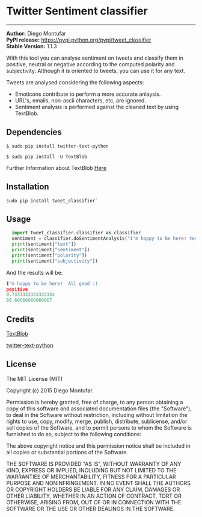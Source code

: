 Twitter Sentiment classifier
===================

- - - - 

**Author:** Diego Montufar<br>
**PyPI release:** https://pypi.python.org/pypi/tweet_classifier<br>
**Stable Version:** 1.1.3<br>

With this tool you can analyse sentiment on tweets and classify them in positive, neutral or negative according to the computed polarity and subjectivity. Although it is oriented to tweets, you can use it for any text.

Tweets are analysed considering the following aspects:

* Emoticons contribute to perform a more accurate anlaysis.
* URL's, emails, non-ascii characters, etc, are ignored.
* Sentiment analysis is performed against the cleaned text by using TextBlob.

## Dependencies

```
$ sudo pip install twitter-text-python

$ sudo pip install -U TextBlob
```

Further Information about TextBlob [Here](http://textblob.readthedocs.org/en/latest/install.html)

## Installation

```
sudo pip install tweet_classifier`
```

## Usage

```python
  import tweet_classifier.classifier as classifier
  sentiment = classifier.doSentimentAnalysis("I'm happy to be here! test@gmail.com All good :)")
  print(sentiment["text"])
  print(sentiment["sentiment"])
  print(sentiment["polarity"])
  print(sentiment["subjectivity"])
```
And the results will be:

```python
I'm happy to be here!  All good :)
positive
0.7333333333333334
86.66666666666667
```

## Credits

[TextBlob](https://github.com/sloria/TextBlob)

[twitter-text-python](https://github.com/edburnett/twitter-text-python)


## License

The MIT License (MIT)

Copyright (c) 2015 Diego Montufar.

Permission is hereby granted, free of charge, to any person obtaining a copy of this software and associated documentation files (the "Software"), to deal in the Software without restriction, including without limitation the rights to use, copy, modify, merge, publish, distribute, sublicense, and/or sell copies of the Software, and to permit persons to whom the Software is furnished to do so, subject to the following conditions:

The above copyright notice and this permission notice shall be included in all copies or substantial portions of the Software.

THE SOFTWARE IS PROVIDED "AS IS", WITHOUT WARRANTY OF ANY KIND, EXPRESS OR IMPLIED, INCLUDING BUT NOT LIMITED TO THE WARRANTIES OF MERCHANTABILITY, FITNESS FOR A PARTICULAR PURPOSE AND NONINFRINGEMENT. IN NO EVENT SHALL THE AUTHORS OR COPYRIGHT HOLDERS BE LIABLE FOR ANY CLAIM, DAMAGES OR OTHER LIABILITY, WHETHER IN AN ACTION OF CONTRACT, TORT OR OTHERWISE, ARISING FROM, OUT OF OR IN CONNECTION WITH THE SOFTWARE OR THE USE OR OTHER DEALINGS IN THE SOFTWARE.
